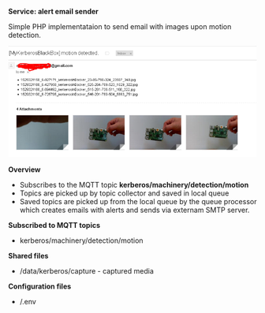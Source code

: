 **Service: alert email sender**

Simple PHP implementataion to send email with images upon motion detection.

![Email Example](./docs/images/email-motion-alert-example.png "Email example")

**Overview**
* Subscribes to the MQTT topic **kerberos/machinery/detection/motion**
* Topics are picked up by topic collector and saved in local queue
* Saved topics are picked up from the local queue by the queue processor which creates emails with alerts and sends via externam SMTP server.

**Subscribed to MQTT topics**

* kerberos/machinery/detection/motion  

**Shared files**

* /data/kerberos/capture - captured media  

**Configuration files**

* /.env

